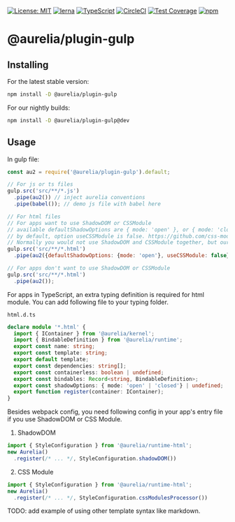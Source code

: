 [![License: MIT](https://img.shields.io/badge/License-MIT-yellow.svg)](https://opensource.org/licenses/MIT)
[![lerna](https://img.shields.io/badge/maintained%20with-lerna-cc00ff.svg)](https://lernajs.io/)
[![TypeScript](https://img.shields.io/badge/%3C%2F%3E-TypeScript-%230074c1.svg)](http://www.typescriptlang.org/)
[![CircleCI](https://circleci.com/gh/aurelia/aurelia.svg?style=shield)](https://circleci.com/gh/aurelia/aurelia)
[![Test Coverage](https://api.codeclimate.com/v1/badges/5ac0e13689735698073a/test_coverage)](https://codeclimate.com/github/aurelia/aurelia/test_coverage)
[![npm](https://img.shields.io/npm/v/@aurelia/plugin-gulp.svg?maxAge=3600)](https://www.npmjs.com/package/@aurelia/plugin-gulp)
# @aurelia/plugin-gulp

## Installing

For the latest stable version:

```bash
npm install -D @aurelia/plugin-gulp
```

For our nightly builds:

```bash
npm install -D @aurelia/plugin-gulp@dev
```

## Usage

In gulp file:

```js
const au2 = require('@aurelia/plugin-gulp').default;

// For js or ts files
gulp.src('src/**/*.js')
  .pipe(au2()) // inject aurelia conventions
  .pipe(babel()); // demo js file with babel here

// For html files
// For apps want to use ShadowDOM or CSSModule
// available defaultShadowOptions are { mode: 'open' }, or { mode: 'closed' }, or null (default).
// by default, option useCSSModule is false. https://github.com/css-modules/css-modules
// Normally you would not use ShadowDOM and CSSModule together, but our tooling doesn't prevent you from doing that.
gulp.src('src/**/*.html')
  .pipe(au2({defaultShadowOptions: {mode: 'open'}, useCSSModule: false}));

// For apps don't want to use ShadowDOM or CSSModule
gulp.src('src/**/*.html')
  .pipe(au2());
```

For apps in TypeScript, an extra typing definition is required for html module. You can add following file to your typing folder.

`html.d.ts`
```ts
declare module '*.html' {
  import { IContainer } from '@aurelia/kernel';
  import { BindableDefinition } from '@aurelia/runtime';
  export const name: string;
  export const template: string;
  export default template;
  export const dependencies: string[];
  export const containerless: boolean | undefined;
  export const bindables: Record<string, BindableDefinition>;
  export const shadowOptions: { mode: 'open' | 'closed'} | undefined;
  export function register(container: IContainer);
}
```

Besides webpack config, you need following config in your app's entry file if you use ShadowDOM or CSS Module.

1. ShadowDOM
```js
import { StyleConfiguration } from '@aurelia/runtime-html';
new Aurelia()
  .register(/* ... */, StyleConfiguration.shadowDOM())
```

2. CSS Module
```js
import { StyleConfiguration } from '@aurelia/runtime-html';
new Aurelia()
  .register(/* ... */, StyleConfiguration.cssModulesProcessor())
```

TODO: add example of using other template syntax like markdown.
